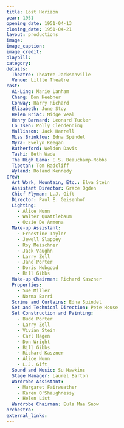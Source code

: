 ```yaml
---
title: Lost Horizon
year: 1951
opening_date: 1951-04-13
closing_date: 1951-04-21
layout: productions
image:
image_caption:
image_credit:
playbill: 
category: 
details:
  Theatre: Theatre Jacksonville
  Venue: Little Theatre
cast:
  Ai-Ling: Marie Lanham
  Chang: Don Heebner
  Conway: Harry Richard
  Elizabeth: June Stoy
  Helen Briac: Midge Veal
  Henry Barnard: Leonard Tucker
  Lo Tsen: Polly Clendenning
  Mallinson: Jack Harrell
  Miss Brinklow: Edna Spindel
  Myra: Evelyn Keegan
  Rutherford: Weldon Davis
  Tashi: Beth Wade
  The High Lama: E.S. Beauchamp-Nobbs
  Tibetan: Tom Radcliff
  Wyland: Roland Kennedy
crew:
  Art Work, Mountain, Etc.: Elva Stein
  Assistant Director: Grace Ogden
  Chief Flyman: L.J. Gift
  Director: Paul E. Geisenhof
  Lighting:
    - Alice Nunn
    - Walter Quattlebaum
    - Ozzie De Armona
  Make-up Assistant:
    - Ernestine Taylor
    - Jewell Slappey
    - Roy Meischner
    - Jack Vaughn
    - Larry Zell
    - Jane Porter
    - Doris Hobgood
    - Bill Gibbs
  Make-up Chairman: Richard Kaszner
  Properties:
    - Sue Miller
    - Norma Barri
  Scrims and Curtains: Edna Spindel
  Set and Technical Direction: Pete House
  Set Construction and Painting:
    - Budd Porter
    - Larry Zell
    - Vivian Stein
    - Carl Hagen
    - Don Wright
    - Bill Gibbs
    - Richard Kaszner
    - Alice Nunn
    - L.J. Gift
  Sound and Music: Su Hawkins
  Stage Manager: Laurel Barton
  Wardrobe Assistant:
    - Margaret Fairweather
    - Karen O'Shaughnessy
    - Helen List
  Wardrobe Chairman: Eula Mae Snow
orchestra:
external_links:
---
```



